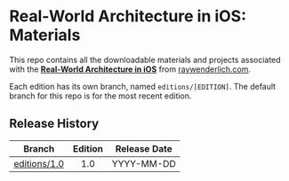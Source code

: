 # Real-World Architecture in iOS: Materials

This repo contains all the downloadable materials and projects associated with the **[Real-World Architecture in iOS](https://www.raywenderlich.com/books)** from [raywenderlich.com](https://www.raywenderlich.com).

Each edition has its own branch, named `editions/[EDITION]`. The default branch for this repo is for the most recent edition.

## Release History

| Branch                                                                            | Edition | Release Date |
| --------------------------------------------------------------------------------- |:-------:|:------------:|
| [editions/1.0](https://github.com/raywenderlich/rwai-materials/tree/editions/1.0) | 1.0     | YYYY-MM-DD   |

